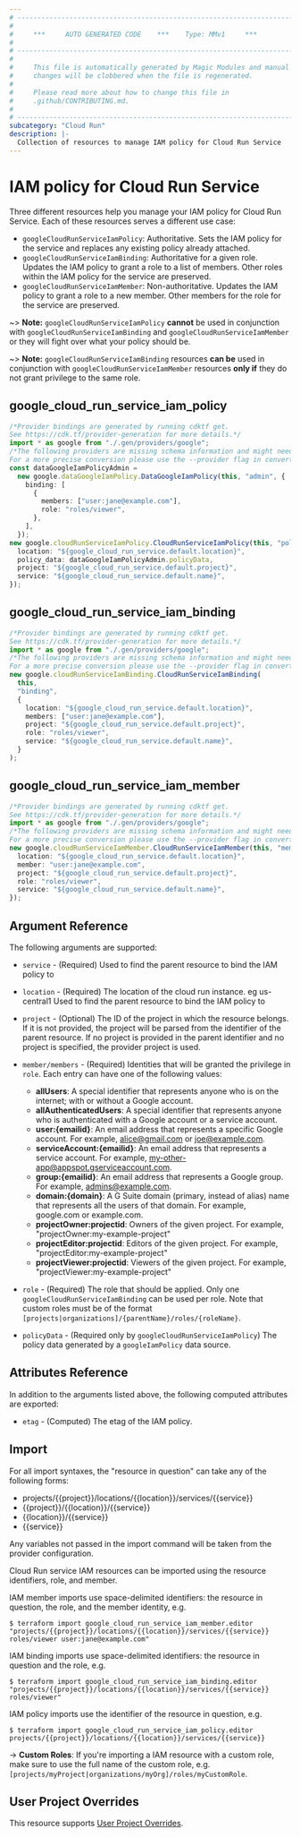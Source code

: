 ```yaml
---
# ----------------------------------------------------------------------------
#
#     ***     AUTO GENERATED CODE    ***    Type: MMv1     ***
#
# ----------------------------------------------------------------------------
#
#     This file is automatically generated by Magic Modules and manual
#     changes will be clobbered when the file is regenerated.
#
#     Please read more about how to change this file in
#     .github/CONTRIBUTING.md.
#
# ----------------------------------------------------------------------------
subcategory: "Cloud Run"
description: |-
  Collection of resources to manage IAM policy for Cloud Run Service
---
```


# IAM policy for Cloud Run Service

Three different resources help you manage your IAM policy for Cloud Run Service. Each of these resources serves a different use case:

* `googleCloudRunServiceIamPolicy`: Authoritative. Sets the IAM policy for the service and replaces any existing policy already attached.
* `googleCloudRunServiceIamBinding`: Authoritative for a given role. Updates the IAM policy to grant a role to a list of members. Other roles within the IAM policy for the service are preserved.
* `googleCloudRunServiceIamMember`: Non-authoritative. Updates the IAM policy to grant a role to a new member. Other members for the role for the service are preserved.

\~> **Note:** `googleCloudRunServiceIamPolicy` **cannot** be used in conjunction with `googleCloudRunServiceIamBinding` and `googleCloudRunServiceIamMember` or they will fight over what your policy should be.

\~> **Note:** `googleCloudRunServiceIamBinding` resources **can be** used in conjunction with `googleCloudRunServiceIamMember` resources **only if** they do not grant privilege to the same role.

## google\_cloud\_run\_service\_iam\_policy

```typescript
/*Provider bindings are generated by running cdktf get.
See https://cdk.tf/provider-generation for more details.*/
import * as google from "./.gen/providers/google";
/*The following providers are missing schema information and might need manual adjustments to synthesize correctly: google.
For a more precise conversion please use the --provider flag in convert.*/
const dataGoogleIamPolicyAdmin =
  new google.dataGoogleIamPolicy.DataGoogleIamPolicy(this, "admin", {
    binding: [
      {
        members: ["user:jane@example.com"],
        role: "roles/viewer",
      },
    ],
  });
new google.cloudRunServiceIamPolicy.CloudRunServiceIamPolicy(this, "policy", {
  location: "${google_cloud_run_service.default.location}",
  policy_data: dataGoogleIamPolicyAdmin.policyData,
  project: "${google_cloud_run_service.default.project}",
  service: "${google_cloud_run_service.default.name}",
});

```

## google\_cloud\_run\_service\_iam\_binding

```typescript
/*Provider bindings are generated by running cdktf get.
See https://cdk.tf/provider-generation for more details.*/
import * as google from "./.gen/providers/google";
/*The following providers are missing schema information and might need manual adjustments to synthesize correctly: google.
For a more precise conversion please use the --provider flag in convert.*/
new google.cloudRunServiceIamBinding.CloudRunServiceIamBinding(
  this,
  "binding",
  {
    location: "${google_cloud_run_service.default.location}",
    members: ["user:jane@example.com"],
    project: "${google_cloud_run_service.default.project}",
    role: "roles/viewer",
    service: "${google_cloud_run_service.default.name}",
  }
);

```

## google\_cloud\_run\_service\_iam\_member

```typescript
/*Provider bindings are generated by running cdktf get.
See https://cdk.tf/provider-generation for more details.*/
import * as google from "./.gen/providers/google";
/*The following providers are missing schema information and might need manual adjustments to synthesize correctly: google.
For a more precise conversion please use the --provider flag in convert.*/
new google.cloudRunServiceIamMember.CloudRunServiceIamMember(this, "member", {
  location: "${google_cloud_run_service.default.location}",
  member: "user:jane@example.com",
  project: "${google_cloud_run_service.default.project}",
  role: "roles/viewer",
  service: "${google_cloud_run_service.default.name}",
});

```

## Argument Reference

The following arguments are supported:

*   `service` - (Required) Used to find the parent resource to bind the IAM policy to

*   `location` - (Required) The location of the cloud run instance. eg us-central1 Used to find the parent resource to bind the IAM policy to

*   `project` - (Optional) The ID of the project in which the resource belongs.
    If it is not provided, the project will be parsed from the identifier of the parent resource. If no project is provided in the parent identifier and no project is specified, the provider project is used.

*   `member/members` - (Required) Identities that will be granted the privilege in `role`.
    Each entry can have one of the following values:
    * **allUsers**: A special identifier that represents anyone who is on the internet; with or without a Google account.
    * **allAuthenticatedUsers**: A special identifier that represents anyone who is authenticated with a Google account or a service account.
    * **user:{emailid}**: An email address that represents a specific Google account. For example, alice@gmail.com or joe@example.com.
    * **serviceAccount:{emailid}**: An email address that represents a service account. For example, my-other-app@appspot.gserviceaccount.com.
    * **group:{emailid}**: An email address that represents a Google group. For example, admins@example.com.
    * **domain:{domain}**: A G Suite domain (primary, instead of alias) name that represents all the users of that domain. For example, google.com or example.com.
    * **projectOwner:projectid**: Owners of the given project. For example, "projectOwner:my-example-project"
    * **projectEditor:projectid**: Editors of the given project. For example, "projectEditor:my-example-project"
    * **projectViewer:projectid**: Viewers of the given project. For example, "projectViewer:my-example-project"

*   `role` - (Required) The role that should be applied. Only one
    `googleCloudRunServiceIamBinding` can be used per role. Note that custom roles must be of the format
    `[projects|organizations]/{parentName}/roles/{roleName}`.

*   `policyData` - (Required only by `googleCloudRunServiceIamPolicy`) The policy data generated by
    a `googleIamPolicy` data source.

## Attributes Reference

In addition to the arguments listed above, the following computed attributes are
exported:

* `etag` - (Computed) The etag of the IAM policy.

## Import

For all import syntaxes, the "resource in question" can take any of the following forms:

* projects/{{project}}/locations/{{location}}/services/{{service}}
* {{project}}/{{location}}/{{service}}
* {{location}}/{{service}}
* {{service}}

Any variables not passed in the import command will be taken from the provider configuration.

Cloud Run service IAM resources can be imported using the resource identifiers, role, and member.

IAM member imports use space-delimited identifiers: the resource in question, the role, and the member identity, e.g.

```console
$ terraform import google_cloud_run_service_iam_member.editor "projects/{{project}}/locations/{{location}}/services/{{service}} roles/viewer user:jane@example.com"
```

IAM binding imports use space-delimited identifiers: the resource in question and the role, e.g.

```console
$ terraform import google_cloud_run_service_iam_binding.editor "projects/{{project}}/locations/{{location}}/services/{{service}} roles/viewer"
```

IAM policy imports use the identifier of the resource in question, e.g.

```console
$ terraform import google_cloud_run_service_iam_policy.editor projects/{{project}}/locations/{{location}}/services/{{service}}
```

\-> **Custom Roles**: If you're importing a IAM resource with a custom role, make sure to use the
full name of the custom role, e.g. `[projects/myProject|organizations/myOrg]/roles/myCustomRole`.

## User Project Overrides

This resource supports [User Project Overrides](https://registry.terraform.io/providers/hashicorp/google/latest/docs/guides/provider_reference#user_project_override).
